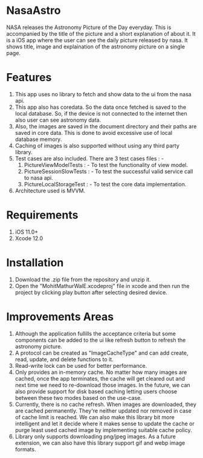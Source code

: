 # NasaAstro
NASA releases the Astronomy Picture of the Day everyday. This is accompanied by the title of the
picture and a short explanation of about it.
It is a iOS app where the user can see the daily picture released by nasa. It shows title, image and explaination of the astronomy picture on a single page.

# Features
1. This app uses no library to fetch and show data to the ui from the nasa api.
2. This app also has coredata. So the data once fetched is saved to the local database. So, if the device is not connected to the internet then also user can see astronomy data.
3. Also, the images are saved in the document directory and their paths are saved in core data. This is done to avoid excessive use of local database memory.
4. Caching of images is also supported without using any third party library.
5. Test cases are also included. There are 3 test cases files : -
    1. PictureViewModelTests  : - To test the functionality of view model.
    2. PictureSessionSlowTests : - To test the successful valid service call to nasa api.
    3. PictureLocalStorageTest : - To test the core data implementation.
6. Architecture used is MVVM.

# Requirements
1. iOS 11.0+
2. Xcode 12.0

# Installation
1. Download the .zip file from the repository and unzip it.
2. Open the "MohitMathurWalE.xcodeproj" file in xcode and then run the project by clicking play button after selecting desired device.

# Improvements Areas
1. Although the application fullills the acceptance criteria but some components can be added to the ui like refresh button to refresh the astronomy picture. 
2. A protocol can be created as "ImageCacheType" and can add create, read, update, and delete functions to it.
3. Read-write lock can be used for better performance.
4. Only provides an in-memory cache. No matter how many images are cached, once the app terminates, the cache will get cleared out and next time we need to re-download those images. In the future, we can also provide support for disk based caching letting users choose between these two modes based on the use-case.
5. Currently, there is no cache refresh. When images are downloaded, they are cached permanently. They're neither updated nor removed in case of cache limit is reached. We can also make this library bit more intelligent and let it decide where it makes sense to update the cache or purge least used cached image by implementing suitable cache policy.
6. Library only supports downloading png/jpeg images. As a future extension, we can also have this library support gif and webp image formats.
